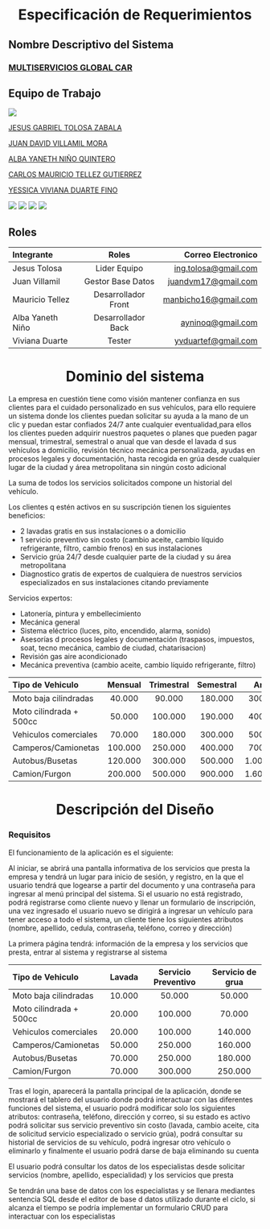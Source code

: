 <h1 align="center">  Especificación de Requerimientos </hi>


## Nombre Descriptivo del Sistema
### [MULTISERVICIOS GLOBAL CAR](https://github.com/Proyecto-Imaster-Ciclo-3/MultiserviciosGlobalCar)




## Equipo de Trabajo
![](https://talentodigital.mintic.gov.co/734/channels-633_logo_talento_digital.svg)

[JESUS GABRIEL TOLOSA ZABALA](https://github.com/gabotolosa)

[JUAN DAVID VILLAMIL MORA](https://github.com/judavimo17)

[ALBA YANETH NIÑO QUINTERO](https://github.com/albanino)

[CARLOS MAURICIO TELLEZ GUTIERREZ](https://github.com/manbicho)

[YESSICA VIVIANA DUARTE FINO](https://github.com/vivdu)

![](https://img.shields.io/github/tag/pandao/editor.md.svg) ![](https://img.shields.io/github/release/pandao/editor.md.svg) ![](https://img.shields.io/github/issues/pandao/editor.md.svg) ![](https://img.shields.io/bower/v/editor.md.svg)


## Roles 
| Integrante  | Roles  | Correo Electronico |
| :------------ |:---------------:| -----:|                    
|Jesus Tolosa  | Lider Equipo | ing.tolosa@gmail.com
|Juan Villamil  | Gestor Base Datos |juandvm17@gmail.com
|Mauricio Tellez | Desarrollador Front|manbicho16@gmail.com
|Alba Yaneth Niño | Desarrollador Back |ayninoq@gmail.com
|Viviana Duarte| Tester |yvduartef@gmail.com


<h1 align="center"> Dominio del sistema </h1>


La empresa en cuestión tiene como visión mantener confianza en sus clientes para el cuidado personalizado en sus vehículos, para ello requiere un sistema donde los clientes puedan solicitar su ayuda a la mano de un clic y puedan estar confiados 24/7 ante cualquier eventualidad,para ellos los clientes pueden adquirir nuestros paquetes o planes que pueden pagar mensual, trimestral, semestral o anual que van desde el lavada d sus vehículos a domicilio, revisión técnico mecánica personalizada, ayudas en procesos legales y documentación, hasta recogida en grúa desde cualquier lugar de la ciudad y área metropolitana sin ningún costo adicional 

La suma de todos los servicios solicitados compone un historial del vehículo.

Los clientes q estén activos en su suscripción tienen los siguientes beneficios:

- 2 lavadas gratis en sus instalaciones o a domicilio
- 1 servicio preventivo sin costo (cambio aceite, cambio líquido refrigerante, filtro, cambio frenos) en sus instalaciones 
- Servicio grúa 24/7 desde cualquier parte de la ciudad y su área metropolitana 
- Diagnostico gratis de expertos de cualquiera de nuestros servicios especializados en sus instalaciones citando previamente

Servicios expertos: 
- Latonería, pintura y embellecimiento
- Mecánica general
- Sistema eléctrico (luces, pito, encendido, alarma, sonido)
- Asesorías d procesos legales y documentación (traspasos, impuestos, soat, tecno mecánica, cambio de ciudad, chatarisacion)
- Revisión gas aire acondicionado
- Mecánica preventiva (cambio aceite, cambio líquido refrigerante, filtro)


| Tipo de Vehiculo  | Mensual  | Trimestral | Semestral | Anual |
| :------------ |:---------------:|:---------------:|:---------------:| :------:|   
| Moto baja cilindradas | 40.000 | 90.000| 180.000 | 300.000 
| Moto cilindrada + 500cc | 50.000 |100.000 |190.000 |400.000
| Vehiculos comerciales | 70.000 | 180.000 | 300.000 | 500.000
| Camperos/Camionetas | 100.000| 250.000 | 400.000 | 700.000
|Autobus/Busetas | 120.000 | 300.000 | 500.000 | 1.000.000
|Camion/Furgon| 200.000 | 500.000 | 900.000 | 1.600.000 
                 

<h1 align="center"> Descripción del Diseño</h1>

### Requisitos

El funcionamiento de la aplicación es el siguiente:

Al iniciar, se abrirá una pantalla informativa de los servicios que presta la empresa y tendrá un lugar para inicio de sesión, y registro, en la que el usuario tendrá que logearse a partir del documento y una contraseña para ingresar al menú principal del sistema. Si el usuario no está registrado, podrá registrarse como cliente nuevo y llenar un formulario de inscripción, una vez ingresado el usuario nuevo se dirigirá a ingresar un vehículo para tener acceso a todo el sistema, un cliente tiene los siguientes atributos (nombre, apellido, cedula, contraseña, teléfono, correo y dirección) 

La primera página tendrá: información de la empresa y los servicios que presta, entrar al sistema y registrarse al sistema

|Tipo de Vehiculo | Lavada | Servicio Preventivo | Servicio de grua |
|:--------------|:-----------:|:----------:|:----------:|
| Moto baja cilindradas | 10.000 | 50.000| 50.000
| Moto cilindrada + 500cc | 20.000 |100.000 |70.000
| Vehiculos comerciales | 20.000 | 100.000 | 140.000
| Camperos/Camionetas | 50.000| 250.000 | 160.000
|Autobus/Busetas | 70.000 | 250.000 | 180.000
|Camion/Furgon| 70.000 | 300.000 | 250.000 

Tras el login, aparecerá la pantalla principal de la aplicación, donde se mostrará el tablero del usuario donde podrá interactuar con las diferentes funciones del sistema, el usuario podrá modificar solo los siguientes atributos: contraseña, teléfono, dirección y correo, si su estado es activo podrá solicitar sus servicio preventivo sin costo (lavada, cambio aceite, cita de solicitud servicio especializado o servicio grúa), podrá consultar su historial de servicios de su vehículo, podrá ingresar otro vehículo o eliminarlo y finalmente el usuario podrá darse de baja eliminando su cuenta

El usuario podrá consultar los datos de los especialistas desde solicitar servicios (nombre, apellido, especialidad) y los servicios que presta

Se tendrán una base de datos con los especialistas y se llenara mediantes sentencia SQL desde el editor de base d datos utilizado durante el ciclo, si alcanza el tiempo se podría implementar un formulario CRUD para interactuar con los especialistas



